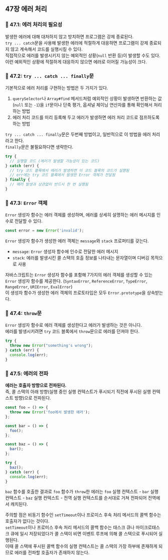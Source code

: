 ## 47장 에러 처리

### 📍 47.1: 에러 처리의 필요성

발생한 에러에 대해 대처하지 않고 방치하면 프로그램은 강제 종료된다.  
`try ... catch`문을 사용해 발생한 에러에 적절하게 대응하면 프로그램이 강제 종료되지 않고 계속해서 코드를 실행시킬 수 있다.  
직접적으로 에러를 발생시키지 않는 예외적인 상황(`null` 반환 등)이 발생할 수도 있다.  
이런 예외적인 상황에 적절하게 대응하지 않으면 에러로 이어질 가능성이 크다.

### 📍 47.2: `try ... catch ... finally`문

기본적으로 에러 처리를 구현하는 방법은 두 가지가 있다.

1. `querySelector`나 `Array#find` 메서드처럼 예외적인 상황이 발생하면 반환하는 값(`null` 또는 `-1`)을 `if`문이나 단축 평가, 옵셔널 체이닝 연산자를 통해 확인해서 처리하는 방법
2. 에러 처리 코드를 미리 등록해 두고 에러가 발생하면 에러 처리 코드로 점프하도록 하는 방법

`try ... catch ... finally`문은 두번째 방법이고, 일반적으로 이 방법을 에러 처리라고 한다.  
`finally`문은 불필요하다면 생략한다.

```javascript
try {
  // 실행할 코드 (에러가 발생할 가능성이 있는 코드)
} catch (err) {
  // try 코드 블록에서 에러가 발생하면 이 코드 블록의 코드가 실행됨
  // err에는 try 코드 블록에서 발생한 Error 객체가 전달됨
} finally {
  // 에러 발생과 상관없이 반드시 한 번 실행됨
}
```

### 📍 47.3: `Error` 객체

`Error` 생성자 함수는 에러 객체를 생성하며, 에러를 상세히 설명하는 에러 메시지를 인수로 전달할 수 있다.

```javascript
const error = new Error('invalid');
```

`Error` 생성자 함수가 생성한 에러 객체는 `message`와 `stack` 프로퍼티를 갖는다.

- `message`: `Error` 생성자 함수에 인수로 전달한 에러 메시지
- `stack`: 에러를 발생시킨 콜 스택의 호출 정보를 나타내는 문자열이며 디버깅 목적으로 사용

자바스크립트는 `Error` 생성자 함수를 포함해 7가지의 에러 객체를 생성할 수 있는 `Error` 생성자 함수를 제공한다. (`SyntaxError`, `ReferenceError`, `TypeError`, `RangeError`, `URIError`, `EvalError`)  
이 생성자 함수가 생성한 에러 객체의 프로토타입은 모두 `Error.prototype`을 상속받는다.

### 📍 47.4: `throw`문

`Error` 생성자 함수로 에러 객체를 생성한다고 에러가 발생하는 것은 아니다.  
에러를 발생시키려면 `try` 코드 블록에서 `throw`문으로 에러를 던져야 한다.

```javascript
try {
  throw new Error("something's wrong");
} catch (err) {
  console.log(err);
}
```

### 📍 47.5: 에러의 전파

**에러는 호출자 방향으로 전파된다.**  
즉, 콜 스택의 아래 방향(실행 중인 실행 컨텍스트가 푸시되기 직전에 푸시된 실행 컨텍스트 방향)으로 전파된다.

```javascript
const foo = () => {
  throw new Error('foo에서 발생한 에러');
};

const bar = () => {
  foo();
};

const baz = () => {
  bar();
};

try {
  baz();
} catch (err) {
  console.log(err);
}
```

`baz` 함수를 호출한 결과로 `foo` 함수가 `throw`한 에러는 `foo` 실행 컨텍스트 - `bar` 실행 컨텍스트 - `baz` 실행 컨텍스트 - 전역 실행 컨텍스트를 순서대로 거쳐 전파되어 전역에서 캐치된다.

주의할 점은 비동기 함수인 `setTimeout`이나 프로미스 후속 처리 메서드의 콜백 함수는 호출자가 없다는 것이다.  
`setTimeout`이나 프로미스 후속 처리 메서드의 콜백 함수는 태스크 큐나 마이크로태스크 큐에 일시 저장되었다가 콜 스택이 비면 이벤트 루프에 의해 콜 스택으로 푸시되어 실행된다.  
이때 콜 스택에 푸시된 콜백 함수의 실행 컨텍스트는 콜 스택의 가장 하부에 존재하게 되므로 에러를 전파할 호출자가 존재하지 않는다.
